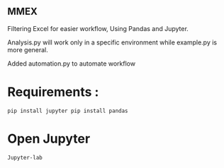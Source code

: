 
## MMEX
 Filtering Excel for easier workflow, Using Pandas and Jupyter.
 
 Analysis.py will work only in a specific environment while example.py is more general.
 
 Added automation.py to automate workflow
 
# Requirements :
`pip install jupyter
pip install pandas`

# Open Jupyter
`Jupyter-lab`

